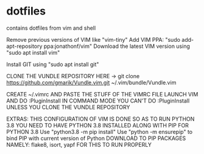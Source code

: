 # dotfiles
contains dotfiles from vim and shell


Remove previous versions of VIM like "vim-tiny"
Add VIM PPA: "sudo add-apt-repository ppa:jonathonf/vim"
Download the latest VIM version using "sudo apt install vim"

Install GIT using "sudo apt install git"

CLONE THE VUNDLE REPOSITORY
HERE -> git clone https://github.com/gmarik/Vundle.vim.git ~/.vim/bundle/Vundle.vim

CREATE ~/.vimrc AND PASTE THE STUFF OF THE VIMRC FILE
LAUNCH VIM AND DO :PluginInstall IN COMMAND MODE
YOU CAN'T DO :PluginInstall UNLESS YOU CLONE THE VUNDLE REPOSITORY

EXTRAS:
    THIS CONFIGURATION OF VIM IS DONE SO AS TO RUN PYTHON 3.8
    YOU NEED TO HAVE PYTHON 3.8 INSTALLED ALONG WITH PIP FOR PYTHON 3.8
    Use "python3.8 -m pip install"
    Use "python -m ensurepip" to bind PIP with current version of Python
    DOWNLOAD TO PIP PACKAGES NAMELY: flake8, isort, yapf FOR THIS TO RUN PROPERLY
